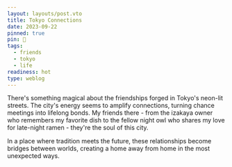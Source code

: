 ```yaml
---
layout: layouts/post.vto
title: Tokyo Connections
date: 2023-09-22
pinned: true
pin: 🚀
tags:
  - friends
  - tokyo
  - life
readiness: hot
type: weblog
---
```


There's something magical about the friendships forged in Tokyo's neon-lit streets. The city's energy seems to amplify connections, turning chance meetings into lifelong bonds. My friends there - from the izakaya owner who remembers my favorite dish to the fellow night owl who shares my love for late-night ramen - they're the soul of this city.

In a place where tradition meets the future, these relationships become bridges between worlds, creating a home away from home in the most unexpected ways. 